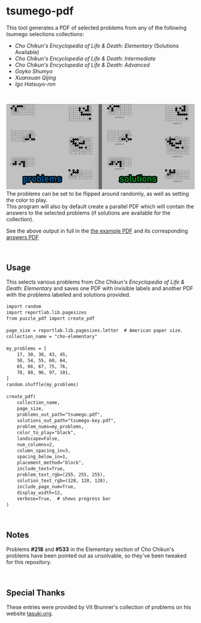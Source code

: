 # tsumego-pdf
This tool generates a PDF of selected problems from any of the following tsumego selections collections:
  - *Cho Chikun's Encyclopedia of Life &amp; Death: Elementary* (Solutions Available)
  - *Cho Chikun's Encyclopedia of Life &amp; Death: Intermediate*
  - *Cho Chikun's Encyclopedia of Life &amp; Death: Advanced*
  - *Goyko Shumyo*
  - *Xuanxuan Qijing*
  - *Igo Hatsuyo-ron*
<br>

![Tsumego](https://github.com/travisgk/tsumego-pdf/blob/main/example-outputs/outputs.png?raw=true)
The problems can be set to be flipped around randomly, as well as setting the color to play.<br>This program will also by default create a parallel PDF which will contain the answers to the selected problems (if solutions are available for the collection).

See the above output in full in the [the example PDF](https://github.com/travisgk/tsumego-pdf/blob/main/example-outputs/tsumego.pdf) and its corresponding [answers PDF](https://github.com/travisgk/tsumego-pdf/blob/main/example-outputs/tsumego-key.pdf)

<br>

## Usage
This selects various problems from *Cho Chikun's Encyclopedia of Life &amp; Death: Elementary* and saves one PDF with invisible labels and another PDF with the problems labelled and solutions provided.

```
import random
import reportlab.lib.pagesizes
from puzzle_pdf import create_pdf

page_size = reportlab.lib.pagesizes.letter  # American paper size.
collection_name = "cho-elementary"

my_problems = [
    17, 30, 38, 43, 45,
    50, 54, 55, 60, 64,
    65, 66, 67, 75, 76,
    78, 80, 96, 97, 101,
]
random.shuffle(my_problems)

create_pdf(
    collection_name,
    page_size,
    problems_out_path="tsumego.pdf",
    solutions_out_path="tsumego-key.pdf",
    problem_nums=my_problems,
    color_to_play="black",
    landscape=False,
    num_columns=2,
    column_spacing_in=3,
    spacing_below_in=1,
    placement_method="block",
    include_text=True,
    problem_text_rgb=(255, 255, 255),
    solution_text_rgb=(128, 128, 128),
    include_page_num=True,
    display_width=12,
    verbose=True,  # shows progress bar
)
```

<br>

## Notes
Problems **#218** and **#533** in the Elementary section of Cho Chikun's problems have been pointed out as unsolvable, so they've been tweaked for this repository.

<br>

## Special Thanks
These entries were provided by Vít Brunner's collection of problems on his website [tasuki.org](https://tsumego.tasuki.org/).
